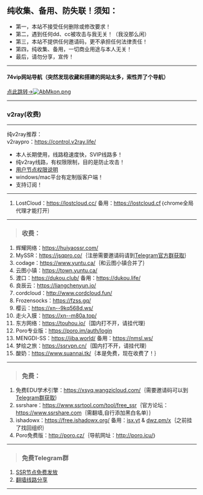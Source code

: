 ## 纯收集、备用、防失联！须知：  
- 第一，本站不接受任何删除或修改要求！
- 第二，遇到任何dd、cc被攻击与我无关！（我没那么闲）  
- 第三，本站不提供任何邀请码，更不承担任何法律责任！       
- 第四，纯收集、备用，一切商业用途与本人无关！
- 最后，请勿分享，宣传！  

---
#### 74vip网站导航（突然发现收藏和搭建的网站太多，索性弄了个导航）
<a href="http://74vip.top/" target="_blank">点此跳转→<img src="https://s2.ax1x.com/2019/04/12/AbMkon.png" alt="AbMkon.png" border="0" /></a>  

---
### v2ray(收费) 
---
纯v2ray推荐：  
v2raypro：<a href="https://control.v2ray.life/aff.php?aff=3&gid=5" target="_blank"><span style="color:#ed1941;">https://control.v2ray.life/</span></a>  
- 本人长期使用，线路稳速度快，SVIP线路多！
- 纯v2ray线路，有权限限制，目的是防止攻击！  
- <a href="https://control.v2ray.life/index.php/announcements/124/2or24.html" target="_blank">用户节点权限说明</a>   
- windows/mac平台有定制版客户端！  
- 支持订阅！  

---
1. LostCloud：<a href="https://lostcloud.cc/" target="_blank">https://lostcloud.cc/</a> 备用：<a href="https://lostcloud.cf" target="_blank">https://lostcloud.cf</a>｛chrome全局代理才能打开｝  

---
> <h3>收费：</h3>     
1. 辉耀网络：<a href="https://huiyaossr.com/auth/register?code=F36M" target="_blank">https://huiyaossr.com/</a>    
2. MySSR：<a href="https://jsqpro.co/" target="_blank">https://jsqpro.co/</a>｛注册需要邀请码请到<a href="https://t.me/jsqpro" target="_blank">Telegram官方群获取</a>｝  
3. codage：<a href="https://www.yuntu.ca/" target="_blank">https://www.yuntu.ca/</a>｛和云图小镇合并了｝    
4. 云图小镇：<a href="https://town.yuntu.ca/" target="_blank">https://town.yuntu.ca/</a>     
5. 渡口：<a href="https://dukou.club/" target="_blank">https://dukou.club/</a> 备用：<a href="https://dukou.life/" target="_blank">https://dukou.life/</a>   
6. 良辰云：<a href="https://liangchenyun.io/" target="_blank">https://liangchenyun.io/</a>   
7. cordcloud：<a href="http://www.cordcloud.fun/" target="_blank">http://www.cordcloud.fun/</a>  
8. Frozensocks：<a href="https://fzss.gq/" target="_blank">https://fzss.gq/</a>  
9. 樱云：<a href="https://xn--9kq568d.ws/" target="_blank">https://xn--9kq568d.ws/</a>  
10. 走火入膜：<a href="https://xn--m80a.top/" target="_blank">https://xn--m80a.top/</a>    
11. 东方网络：<a href="https://touhou.io/" target="_blank">https://touhou.io/</a>｛国内打不开，请挂代理｝  
12. Poro专业版：<a href="https://poro.im/auth/login" target="_blank">https://poro.im/auth/login</a>    
13. MENGDI-SS：<a href="https://jiba.world/" target="_blank">https://jiba.world/</a> 备用：<a href="https://nmsl.ws/" target="_blank">https://nmsl.ws/</a>  
14. 梦绘之旅：<a href="https://ssrvpn.cn/" target="_blank">https://ssrvpn.cn/</a>｛国内打不开，请挂代理｝  
99. 酸奶：<a href="https://www.suannai.tk/" target="_blank">https://www.suannai.tk/</a>｛本是免费，现在收费了！｝  

---  

> <h3>免费：</h3>    
1. 免费EDU学术引擎：<a href="https://xsyq.wangzicloud.com/" target="_blank"><span style="color:#ed1941;">https://xsyq.wangzicloud.com/</span></a>｛需要邀请码可以到<a href="http://t.me/joinchat/F6lKrUMKir5N1xh-Bi3jBw" target="_blank">Telegram群获取</a>｝ 
2. ssrshare：<a href="https://www.ssrtool.com/tool/free_ssr" target="_blank">https://www.ssrtool.com/tool/free_ssr</a>｛官方论坛：<a href="https://www.ssrshare.com" target="_blank">https://www.ssrshare.com</a>｛需翻墙,自行添加黑白名单｝｝   
3. ishadowx：<a href="https://free.ishadowx.org/" target="_blank">https://free.ishadowx.org/</a> 备用：<a href="http://isx.yt" target="_blank">isx.yt</a> & <a href="http://dwz.pm/x" target="_blank">dwz.pm/x</a>｛之前挂了找回组织｝    
4. Poro免费版：<a href="http://poro.cz/auth/login/" target="_blank">http://poro.cz/</a>｛导航网址：<a href="http://poro.icu/" target="_blank">http://poro.icu/</a>｝  

---
> <h3>免费Telegram群</h3>  
1. <a href="https://t.me/SSRlist" target="_blank">SSR节点免费发放</a>  
2. <a href="https://t.me/vpnko" target="_blank">翻墙线路分享</a>   

---
